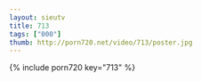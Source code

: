 ```yaml
--- 
layout: sieutv
title: 713
tags: ["000"]
thumb: http://porn720.net/video/713/poster.jpg
---
```

{% include porn720 key="713" %} 
